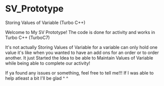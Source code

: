 # SV_Prototype
Storing Values of Variable (Turbo C++)

Welcome to My SV Prototype!
The code is done for activity and works in Turbo C++ (TurboC7)

It's not actually Storing Values of Variable for a variable can only hold one value
it's like when you wanted to have an add ons for an order or to order another.
It just Started the Idea to be able to Maintain Values of Variable while being able to complete our activity!

If ya found any issues or something, feel free to tell me!!!
If I was able to help atleast a bit I'll be glad ^ ^
